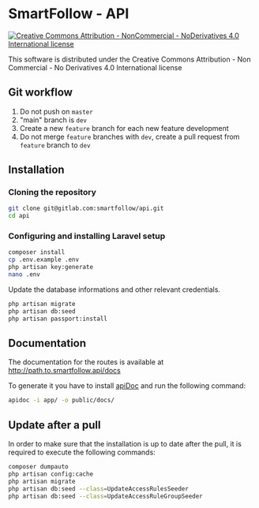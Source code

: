 # SmartFollow - API

[![Creative Commons Attribution - NonCommercial - NoDerivatives 4.0 International license](https://i.creativecommons.org/l/by-nc-nd/4.0/88x31.png)](https://creativecommons.org/licenses/by-nc-nd/4.0/)

This software is distributed under the Creative Commons Attribution - Non Commercial - No Derivatives 4.0 International license

## Git workflow

1. Do not push on `master`
2. "main" branch is `dev`
3. Create a new `feature` branch for each new feature development
4. Do not merge `feature` branches with `dev`, create a pull request from `feature` branch to `dev`

## Installation

### Cloning the repository

```sh
git clone git@gitlab.com:smartfollow/api.git
cd api
```

### Configuring and installing Laravel setup

```sh
composer install
cp .env.example .env
php artisan key:generate
nano .env
```

Update the database informations and other relevant credentials.

```sh
php artisan migrate
php artisan db:seed
php artisan passport:install
```

## Documentation

The documentation for the routes is available at http://path.to.smartfollow.api/docs

To generate it you have to install [apiDoc](http://apidocjs.com/) and run the following command:

```sh
apidoc -i app/ -o public/docs/
```

## Update after a pull

In order to make sure that the installation is up to date after the pull, it is required to execute the following commands:

```sh
composer dumpauto
php artisan config:cache
php artisan migrate
php artisan db:seed --class=UpdateAccessRulesSeeder
php artisan db:seed --class=UpdateAccessRuleGroupSeeder
```
